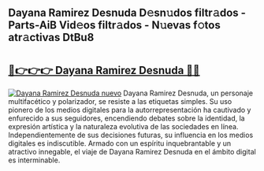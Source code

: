 ## Dayana Ramirez Desnuda D𝚎sn𝚞dos filtr𝚊dos - Parts-AiB Vid𝚎os filtr𝚊dos - N𝚞evas f𝚘tos atr𝚊ctivas DtBu8

# <h2><a href="http://mb18qz.tromn.icu/?c=Dayana+Ramirez+Desnuda">🔗👉👉👉 Dayana Ramirez Desnuda 🔗🔗</a></h2>

[![Dayana Ramirez Desnuda nuevo](https://i.imgur.com/pEAQMta.gif)](http://mb18qz.tromn.icu/?c=Dayana+Ramirez+Desnuda)
Dayana Ramirez Desnuda, un personaje multifacético y polarizador, se resiste a las etiquetas simples. Su uso pionero de los medios digitales para la autorrepresentación ha cautivado y enfurecido a sus seguidores, encendiendo debates sobre la identidad, la expresión artística y la naturaleza evolutiva de las sociedades en línea. Independientemente de sus decisiones futuras, su influencia en los medios digitales es indiscutible. Armado con un espíritu inquebrantable y un atractivo innegable, el viaje de Dayana Ramirez Desnuda en el ámbito digital es interminable.
